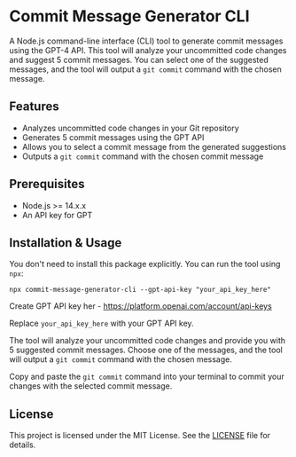 # Commit Message Generator CLI

A Node.js command-line interface (CLI) tool to generate commit messages using the GPT-4 API. This tool will analyze your uncommitted code changes and suggest 5 commit messages. You can select one of the suggested messages, and the tool will output a `git commit` command with the chosen message.

## Features

- Analyzes uncommitted code changes in your Git repository
- Generates 5 commit messages using the GPT API
- Allows you to select a commit message from the generated suggestions
- Outputs a `git commit` command with the chosen commit message

## Prerequisites

- Node.js >= 14.x.x
- An API key for GPT

## Installation & Usage

You don't need to install this package explicitly. You can run the tool using `npx`:

```
npx commit-message-generator-cli --gpt-api-key "your_api_key_here"
```

Create GPT API key her - https://platform.openai.com/account/api-keys

Replace `your_api_key_here` with your GPT API key.


The tool will analyze your uncommitted code changes and provide you with 5 suggested commit messages. Choose one of the messages, and the tool will output a `git commit` command with the chosen message.

Copy and paste the `git commit` command into your terminal to commit your changes with the selected commit message.

## License

This project is licensed under the MIT License. See the [LICENSE](LICENSE) file for details.



